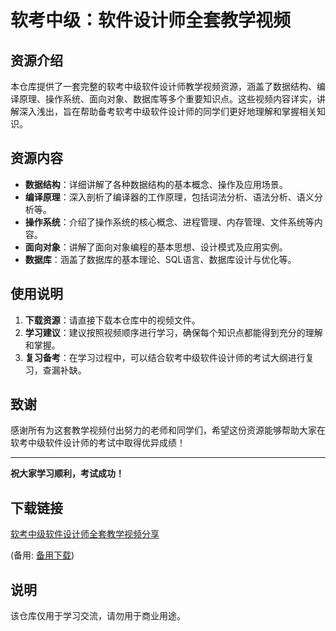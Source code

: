 # 软考中级：软件设计师全套教学视频

## 资源介绍

本仓库提供了一套完整的软考中级软件设计师教学视频资源，涵盖了数据结构、编译原理、操作系统、面向对象、数据库等多个重要知识点。这些视频内容详实，讲解深入浅出，旨在帮助备考软考中级软件设计师的同学们更好地理解和掌握相关知识。

## 资源内容

- **数据结构**：详细讲解了各种数据结构的基本概念、操作及应用场景。
- **编译原理**：深入剖析了编译器的工作原理，包括词法分析、语法分析、语义分析等。
- **操作系统**：介绍了操作系统的核心概念、进程管理、内存管理、文件系统等内容。
- **面向对象**：讲解了面向对象编程的基本思想、设计模式及应用实例。
- **数据库**：涵盖了数据库的基本理论、SQL语言、数据库设计与优化等。

## 使用说明

1. **下载资源**：请直接下载本仓库中的视频文件。
2. **学习建议**：建议按照视频顺序进行学习，确保每个知识点都能得到充分的理解和掌握。
3. **复习备考**：在学习过程中，可以结合软考中级软件设计师的考试大纲进行复习，查漏补缺。

## 致谢

感谢所有为这套教学视频付出努力的老师和同学们，希望这份资源能够帮助大家在软考中级软件设计师的考试中取得优异成绩！

---

**祝大家学习顺利，考试成功！**

## 下载链接
[软考中级软件设计师全套教学视频分享](https://pan.quark.cn/s/d63a30f3f7ad) 

(备用: [备用下载](https://pan.baidu.com/s/14wd8vgeSEvG7vRaKr8SmNQ?pwd=1234))

## 说明

该仓库仅用于学习交流，请勿用于商业用途。
